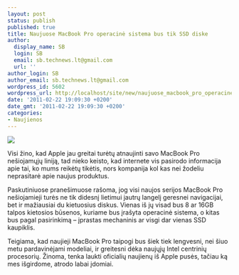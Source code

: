 ```yaml
---
layout: post
status: publish
published: true
title: Naujuose MacBook Pro operacinė sistema bus tik SSD diske
author:
  display_name: SB
  login: SB
  email: sb.technews.lt@gmail.com
  url: ''
author_login: SB
author_email: sb.technews.lt@gmail.com
wordpress_id: 5602
wordpress_url: http://localhost/site/new/naujuose_macbook_pro_operacine_sistema_bus_tik_ssd_diske/
date: '2011-02-22 19:09:30 +0200'
date_gmt: '2011-02-22 19:09:30 +0200'
categories:
- Naujienos
---
```

<div class="imgright"><img src="http://technews.lt/upload/macbookpro.jpg"  /></div>
<p>Visi žino, kad Apple jau greitai turėtų atnaujinti savo MacBook Pro nešiojamųjų liniją, tad nieko keisto, kad internete vis pasirodo informacija apie tai, ko mums reikėtų tikėtis, nors kompanija kol kas nei žodeliu neprasitarė apie naujus produktus.</p>
<p>Paskutiniuose pranešimuose rašoma, jog visi naujos serijos MacBook Pro nešiojamieji turės ne tik didesnį lietimui jautrų langelį geresnei navigacijai, bet ir mažiausiai du kietuosius diskus. Vienas iš jų visad bus 8 ar 16GB talpos kietosios būsenos, kuriame bus įrašyta operacinė sistema, o kitas bus pagal pasirinkimą – įprastas mechaninis ar visgi dar vienas SSD kaupiklis.</p>
<p>Teigiama, kad naujieji MacBook Pro taipogi bus šiek tiek lengvesni, nei šiuo metu pardavinėjami modeliai, ir greitesni dėka naujųjų Intel centrinių procesorių. Žinoma, tenka laukti oficialių naujienų iš Apple pusės, tačiau ką mes išgirdome, atrodo labai įdomiai.<br /></p>
